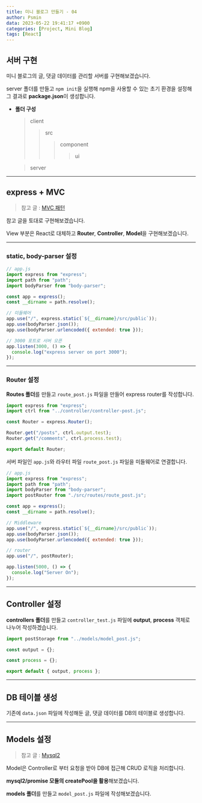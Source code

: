 ```yaml
---
title: 미니 블로그 만들기 - 04
author: Psmin
data: 2023-05-22 19:41:17 +0900
categories: [Project, Mini Blog]
tags: [React]
---
```


## 서버 구현

미니 블로그의 글, 댓글 데이터를 관리할 서버를 구현해보겠습니다.

server 폴더를 만들고 `npm init`을 실행해 npm을 사용할 수 있는 초기 환경을 설정해 그 결과로 **package.json**이 생성합니다.

- **폴더 구성**

  > client
  >
  > > src
  > >
  > > > component
  > > >
  > > > > ui

  > server

---

## express + MVC

> 참고 글 : [MVC 패턴](https://psmin1994.github.io/posts/mvc/)

참고 글을 토대로 구현해보겠습니다.

View 부분은 React로 대체하고 **Router**, **Controller**, **Model**을 구현해보겠습니다.

---

### static, body-parser 설정

```js
// app.js
import express from "express";
import path from "path";
import bodyParser from "body-parser";

const app = express();
const __dirname = path.resolve();

// 미들웨어
app.use("/", express.static(`${__dirname}/src/public`));
app.use(bodyParser.json());
app.use(bodyParser.urlencoded({ extended: true }));

// 3000 포트로 서버 오픈
app.listen(3000, () => {
  console.log("express server on port 3000");
});
```

---

### Router 설정

**Routes 폴더**를 만들고 `route_post.js` 파일을 만들어 express router를 작성합니다.

```js
import express from "express";
import ctrl from "../controller/controller-post.js";

const Router = express.Router();

Router.get("/posts", ctrl.output.test);
Router.get("/comments", ctrl.process.test);

export default Router;
```

서버 파일인 `app.js`와 라우터 파일 `route_post.js` 파일을 미들웨어로 연결합니다.

```js
// app.js
import express from "express";
import path from "path";
import bodyParser from "body-parser";
import postRouter from "./src/routes/route_post.js";

const app = express();
const __dirname = path.resolve();

// Middleware
app.use("/", express.static(`${__dirname}/src/public`));
app.use(bodyParser.json());
app.use(bodyParser.urlencoded({ extended: true }));

// router
app.use("/", postRouter);

app.listen(5000, () => {
  console.log("Server On");
});
```

---

## Controller 설정

**controllers 폴더**를 만들고 `controller_test.js` 파일에 **output**, **process** 객체로 나누어 작성하겠습니다.

```js
import postStorage from "../models/model_post.js";

const output = {};

const process = {};

export default { output, process };
```

---

## DB 테이블 생성

기존에 `data.json` 파일에 작성해둔 글, 댓글 데이터를 DB의 테이블로 생성합니다.

---

## Models 설정

> 참고 글 : [Mysql2](https://psmin1994.github.io/posts/mysql/)

Model은 Controller로 부터 요청을 받아 DB에 접근해 CRUD 로직을 처리합니다.

**mysql2/promise 모듈의 createPool을 활용**해보겠습니다.

**models 폴더**를 만들고 `model_post.js` 파일에 작성해보겠습니다.
